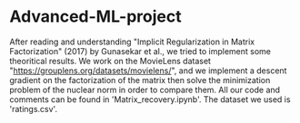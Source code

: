 # Advanced-ML-project

After reading and understanding "Implicit Regularization in Matrix Factorization" (2017) by Gunasekar et al., we tried to implement some theoritical results.
We work on the MovieLens dataset "https://grouplens.org/datasets/movielens/", and we implement a descent gradient on the factorization of the matrix then solve the minimization problem of the nuclear norm in order to compare them. All our code and comments can be found in 'Matrix_recovery.ipynb'. The dataset we used is 'ratings.csv'.
